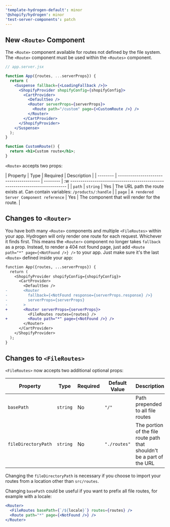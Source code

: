 ```yaml
---
'template-hydrogen-default': minor
'@shopify/hydrogen': minor
'test-server-components': patch
---
```


## New `<Route>` Component

The `<Route>` component available for routes not defined by the file system. The `<Route>` component must be used within the `<Routes>` component.

```jsx
// app.server.jsx

function App({routes, ...serverProps}) {
  return (
    <Suspense fallback={<LoadingFallback />}>
      <ShopifyProvider shopifyConfig={shopifyConfig}>
        <CartProvider>
          <DefaultSeo />
          <Router serverProps={serverProps}>
            <Route path="/custom" page={<CustomRoute />} />
          </Router>
        </CartProvider>
      </ShopifyProvider>
    </Suspense>
  );
}

function CustomRoute() {
  return <h1>Custom route</h1>;
}
```

`<Route>` accepts two props:

| Property | Type | Required | Description |
| -------- | --------------------------------------- | -------- | :w
---------------------------------------------------------------------------- |
| `path` | `string` | Yes | The URL path the route exists at. Can contain variables: `/products/:handle` |
| `page` | `A rendered Server Component reference` | Yes | The component that will render for the route. |

## Changes to `<Router>`

You have both many `<Route>` components and multiple `<FileRoutes>` within your app. Hydrogen will only render one route for each request. Whichever it finds first. This means the `<Router>` component no longer takes `fallback` as a prop. Instead, to render a 404 not found page, just add `<Route path="*" page={<NotFound />} />` to your app. Just make sure it's the last `<Route>` defined inside your app:

```diff
function App({routes, ...serverProps}) {
  return (
    <ShopifyProvider shopifyConfig={shopifyConfig}>
      <CartProvider>
        <DefaultSeo />
-       <Router
-         fallback={<NotFound response={serverProps.response} />}
-         serverProps={serverProps}
-       >
+       <Router serverProps={serverProps}>
          <FileRoutes routes={routes} />
+         <Route path="*" page={<NotFound />} />
        </Router>
      </CartProvider>
    </ShopifyProvider>
  );
}
```

## Changes to `<FileRoutes>`

`<FileRoutes>` now accepts two additional optional props:

| Property            | Type     | Required | Default Value | Description                                                            |
| ------------------- | -------- | -------- | ------------- | ---------------------------------------------------------------------- |
| `basePath`          | `string` | No       | `"/"`         | Path prepended to all file routes                                      |
| `fileDirectoryPath` | `string` | No       | `"./routes"`  | The portion of the file route path that shouldn't be a part of the URL |

Changing the `fileDirectoryPath` is necessary if you choose to import your routes from a location other than `src/routes`.

Changing `basePath` could be useful if you want to prefix all file routes, for example with a locale:

```jsx
<Router>
  <FileRoutes basePath={`/${locale}`} routes={routes} />
  <Route path="*" page={<NotFound />} />
</Router>
```
